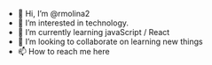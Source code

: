 - 👋 Hi, I’m @rmolina2
- 👀 I’m interested in technology.
- 🌱 I’m currently learning javaScript / React
- 💞️ I’m looking to collaborate on learning new things
- 📫 How to reach me here

<!---
rmolina2/rmolina2 is a ✨ special ✨ repository because its `README.md` (this file) appears on your GitHub profile.
You can click the Preview link to take a look at your changes.
--->
